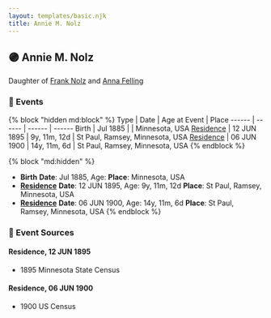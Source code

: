```yaml
---
layout: templates/basic.njk
title: Annie M. Nolz
---
```

## 🟣 Annie M. Nolz

Daughter of [Frank Nolz](/people/6/61628928) and [Anna Felling](/people/1/1735561)

### 📆 Events

{% block "hidden md:block" %}
Type | Date | Age at Event | Place
------ | ------ | ------ | ------
Birth | Jul 1885 |  | Minnesota, USA
[Residence](#event-event-0) | 12 JUN 1895 | 9y, 11m, 12d | St Paul, Ramsey, Minnesota, USA
[Residence](#event-event-1) | 06 JUN 1900 | 14y, 11m, 6d | St Paul, Ramsey, Minnesota, USA
{% endblock %}

{% block "md:hidden" %}
- **Birth**
**Date**: Jul 1885, Age:
**Place**: Minnesota, USA
- **[Residence](#event-event-0)**
**Date**: 12 JUN 1895, Age: 9y, 11m, 12d
**Place**: St Paul, Ramsey, Minnesota, USA
- **[Residence](#event-event-1)**
**Date**: 06 JUN 1900, Age: 14y, 11m, 6d
**Place**: St Paul, Ramsey, Minnesota, USA
{% endblock %}

### 📰 Event Sources

#### <a id="event-event-0"></a> Residence, 12 JUN 1895
* 1895 Minnesota State Census

#### <a id="event-event-1"></a> Residence, 06 JUN 1900
* 1900 US Census
